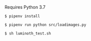 Requires Python 3.7

`$ pipenv install`

`$ pipenv run python src/loadimages.py`

`$ sh luminoth_test.sh`
